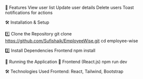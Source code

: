 🚀 Features
View user list
Update user details
Delete users
Toast notifications for actions


🛠️ Installation & Setup


1️⃣ Clone the Repository
git clone https://github.com/Sufishaik/EmployeeWise.git
cd employee-wise



2️⃣ Install Dependencies
Frontend
npm install



🏃 Running the Application
🎨 Frontend (React.js)
npm run dev


🛠️ Technologies Used
Frontend: React, Tailwind, Bootstrap
